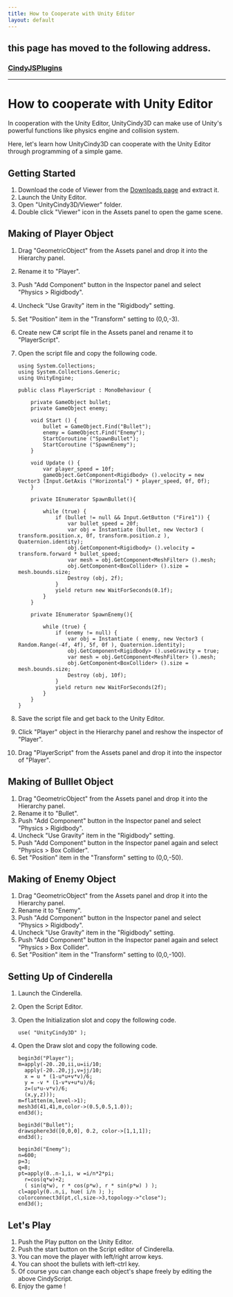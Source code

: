 ```yaml
---
title: How to Cooperate with Unity Editor
layout: default
---
```

## this page has moved to the following address.

### [CindyJSPlugins](https://tmytokai.github.io/CindyJSPlugins/)

---
# **How to cooperate with Unity Editor**

In cooperation with the Unity Editor, UnityCindy3D can make use of Unity's powerful functions like physics engine and collision system.

Here, let's learn how UnityCindy3D can cooperate with the Unity Editor through programming of a simple game.

## Getting Started

1. Download the code of Viewer from the [Downloads page](https://github.com/tmytokai/UnityCindy3D/releases) and extract it.
1. Launch the Unity Editor.
1. Open "UnityCindy3D/Viewer" folder.
1. Double click "Viewer" icon in the Assets panel to open the game scene.

## Making of Player Object

1. Drag "GeometricObject" from the Assets panel and drop it into the Hierarchy panel.
1. Rename it to "Player".
1. Push "Add Component" button in the Inspector panel and select "Physics &gt; Rigidbody".
1. Uncheck "Use Gravity" item in the "Rigidbody" setting.
1. Set "Position" item in the "Transform" setting to (0,0,-3).
1. Create new C# script file in the Assets panel and rename it to "PlayerScript".
1. Open the script file and copy the following code.

    ```
    using System.Collections;
    using System.Collections.Generic;
    using UnityEngine;

    public class PlayerScript : MonoBehaviour {

        private GameObject bullet;
        private GameObject enemy;

        void Start () {
            bullet = GameObject.Find("Bullet");
            enemy = GameObject.Find("Enemy");
            StartCoroutine ("SpawnBullet");
            StartCoroutine ("SpawnEnemy");
        }

        void Update () {        
            var player_speed = 10f;
            gameObject.GetComponent<Rigidbody> ().velocity = new Vector3 (Input.GetAxis ("Horizontal") * player_speed, 0f, 0f);
        }

        private IEnumerator SpawnBullet(){
        
            while (true) {
                if (bullet != null && Input.GetButton ("Fire1")) {
                    var bullet_speed = 20f;
                    var obj = Instantiate (bullet, new Vector3 ( transform.position.x, 0f, transform.position.z ), Quaternion.identity);
                    obj.GetComponent<Rigidbody> ().velocity = transform.forward * bullet_speed;
                    var mesh = obj.GetComponent<MeshFilter> ().mesh;
                    obj.GetComponent<BoxCollider> ().size = mesh.bounds.size;
                    Destroy (obj, 2f);
                }
                yield return new WaitForSeconds(0.1f);
            }
        }        

        private IEnumerator SpawnEnemy(){

            while (true) {
                if (enemy != null) {
                    var obj = Instantiate ( enemy, new Vector3 ( Random.Range(-4f, 4f), 5f, 0f ), Quaternion.identity);
                    obj.GetComponent<Rigidbody> ().useGravity = true;
                    var mesh = obj.GetComponent<MeshFilter> ().mesh;
                    obj.GetComponent<BoxCollider> ().size = mesh.bounds.size;
                    Destroy (obj, 10f);
                }
                yield return new WaitForSeconds(2f);
            }
        }
    }
    ```

1. Save the script file and get back to the Unity Editor.
1. Click "Player" object in the Hierarchy panel and reshow the inspector of "Player".
1. Drag "PlayerScript" from the Assets panel and drop it into the inspector of "Player".

## Making of Bulllet Object

1. Drag "GeometricObject" from the Assets panel and drop it into the Hierarchy panel.
1. Rename it to "Bullet".
1. Push "Add Component" button in the Inspector panel and select "Physics &gt; Rigidbody".
1. Uncheck "Use Gravity" item in the "Rigidbody" setting.
1. Push "Add Component" button in the Inspector panel again and select "Physics &gt; Box Collider".
1. Set "Position" item in the "Transform" setting to (0,0,-50).

## Making of Enemy Object

1. Drag "GeometricObject" from the Assets panel and drop it into the Hierarchy panel.
1. Rename it to "Enemy".
1. Push "Add Component" button in the Inspector panel and select "Physics &gt; Rigidbody".
1. Uncheck "Use Gravity" item in the "Rigidbody" setting.
1. Push "Add Component" button in the Inspector panel again and select "Physics &gt; Box Collider".
1. Set "Position" item in the "Transform" setting to (0,0,-100).

## Setting Up of Cinderella

1. Launch the Cinderella.
1. Open the Script Editor.
1. Open the Initialization slot and copy the following code.

    ```
    use( "UnityCindy3D" );
    ```
1. Open the Draw slot and copy the following code.

    ```
    begin3d("Player");  
    m=apply(-20..20,ii,u=ii/10;   
      apply(-20..20,jj,v=jj/10;   
      x = u * (1-u*u+v*v)/6;
      y = -v * (1-v*v+u*u)/6;
      z=(u*u-v*v)/6; 
      (x,y,z)));   
    m=flatten(m,level->1);
    mesh3d(41,41,m,color->(0.5,0.5,1.0));
    end3d();

    begin3d("Bullet");  
    drawsphere3d([0,0,0], 0.2, color->[1,1,1]);
    end3d();

    begin3d("Enemy");  
    n=600; 
    p=3; 
    q=8; 
    pt=apply(0..n-1,i, w =i/n*2*pi; 
      r=cos(q*w)+2; 
      ( sin(q*w), r * cos(p*w), r * sin(p*w) ) ); 
    cl=apply(0..n,i, hue( i/n ); ); 
    colorconnect3d(pt,cl,size->3,topology->"close");
    end3d();
    ```

## Let's Play

1. Push the Play putton on the Unity Editor.
1. Push the start button on the Script editor of Cinderella.
1. You can move the player with left/right arrow keys.
1. You can shoot the bullets with left-ctrl key.
1. Of course you can change each object's shape freely by editing the above CindyScript.
1. Enjoy the game !
